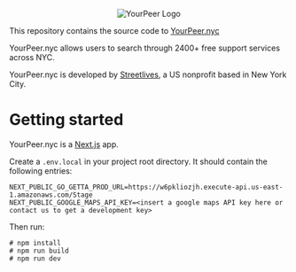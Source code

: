 <p align="center">
  <img alt="YourPeer Logo" src="https://streetlives-v2-dev-static.s3.amazonaws.com/fabicon.png" />
</p>

This repository contains the source code to [YourPeer.nyc](https://yourpeer.nyc)

YourPeer.nyc allows users to search through 2400+ free support services across NYC.

YourPeer.nyc is developed by [Streetlives](https://www.streetlives.nyc/), a US nonprofit based in New York City.


# Getting started

YourPeer.nyc is a [Next.js](https://nextjs.org/) app.

Create a `.env.local` in your project root directory. It should contain the following entries:

```
NEXT_PUBLIC_GO_GETTA_PROD_URL=https://w6pkliozjh.execute-api.us-east-1.amazonaws.com/Stage
NEXT_PUBLIC_GOOGLE_MAPS_API_KEY=<insert a google maps API key here or contact us to get a development key>
```

Then run:

```
# npm install
# npm run build
# npm run dev
```
